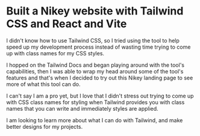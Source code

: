 # Built a Nikey website with Tailwind CSS and React and Vite

I didn't know how to use Tailwind CSS, so I tried using the tool to help speed up my development process instead of wasting time trying to come up with class names for my CSS styles.

I hopped on the Tailwind Docs and began playing around with the tool's capabilities, then I was able to wrap my head around some of the tool's features and that's when I decided to try out this Nikey landing page to see more of what this tool can do.

I can't say I am a pro yet, but I love that I didn't stress out trying to come up with CSS class names for styling when Tailwind provides you with class names that you can write and immediately styles are applied.

I am looking to learn more about what I can do with Tailwind, and make better designs for my projects.

